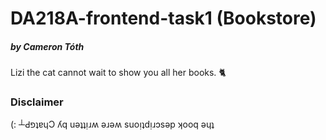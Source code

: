 # DA218A-frontend-task1 (Bookstore)
##### by Cameron Tóth

Lizi the cat cannot wait to show you all her books. 🐈

### Disclaimer

(: &#9524;&#1280;&#1508;&#647;&#592;&#613;&#390; &#654;q u&#477;&#647;&#647;&#7433;&#633;&#653; &#477;&#633;&#477;&#653; suo&#7433;&#647;d&#7433;&#633;&#596;s&#477;p &#670;ooq &#477;&#613;&#647;
